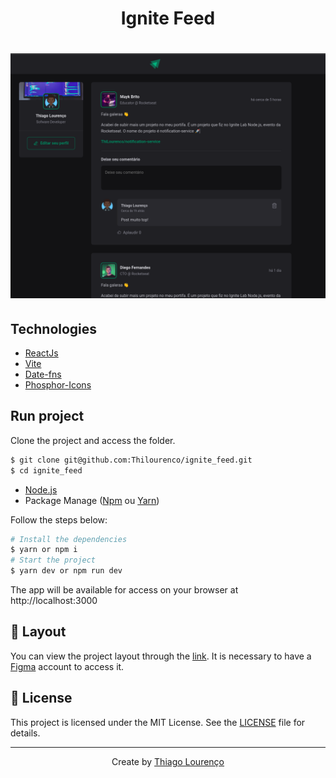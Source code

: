 <h1 align="center"> Ignite Feed </h1>


<h1 align="center" >
  <img alt="ignite-feed" title="feed" src="./src/assets/project.png" />
</h1>

## Technologies

- [ReactJs](https://reactjs.org)
- [Vite](https://lottiefiles.com/)
- [Date-fns](https://date-fns.org/)
- [Phosphor-Icons](https://phosphoricons.com/)


## Run project

Clone the project and access the folder.

```bash
$ git clone git@github.com:Thilourenco/ignite_feed.git
$ cd ignite_feed
```

- [Node.js](https://nodejs.org/en/)
- Package Manage ([Npm](https://www.npmjs.com/) ou [Yarn](https://yarnpkg.com/))

Follow the steps below:

```bash
# Install the dependencies
$ yarn or npm i
# Start the project
$ yarn dev or npm run dev
```

The app will be available for access on your browser at http://localhost:3000

## 🔖 Layout

You can view the project layout through the [link](https://www.figma.com/file/9MvX8txcUCkhY4j7SV6BMH/Ignite-Feed-(Community)). It is necessary to have a [Figma](https://figma.com) account to access it.


## 📝 License

This project is licensed under the MIT License. See the [LICENSE](LICENSE.md) file for details.

---

<p align="center">Create by <a href="https://github.com/thilourenco">Thiago Lourenço</a></p>